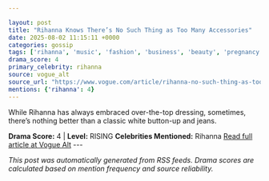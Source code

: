 ```yaml
---

layout: post
title: "Rihanna Knows There’s No Such Thing as Too Many Accessories"
date: 2025-08-02 11:15:11 +0000
categories: gossip
tags: ['rihanna', 'music', 'fashion', 'business', 'beauty', 'pregnancy', 'source-vogue_alt', 'drama-rising']
drama_score: 4
primary_celebrity: rihanna
source: vogue_alt
source_url: "https://www.vogue.com/article/rihanna-no-such-thing-as-too-many-accessories"
mentions: {'rihanna': 4}
---
```


While Rihanna has always embraced over-the-top dressing, sometimes, there’s nothing better than a classic white button-up and jeans.

**Drama Score:** 4 | **Level:** RISING **Celebrities Mentioned:** Rihanna [Read full article at Vogue Alt](https://www.vogue.com/article/rihanna-no-such-thing-as-too-many-accessories) --- 

*This post was automatically generated from RSS feeds. Drama scores are calculated based on mention frequency and source reliability.*